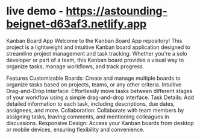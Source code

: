 # live demo - https://astounding-beignet-d63af3.netlify.app
Kanban Board App
Welcome to the Kanban Board App repository! This project is a lightweight and intuitive Kanban board application designed to streamline project management and task tracking. Whether you're a solo developer or part of a team, this Kanban board provides a visual way to organize tasks, manage workflows, and track progress.

Features
Customizable Boards: Create and manage multiple boards to organize tasks based on projects, teams, or any other criteria.
Intuitive Drag-and-Drop Interface: Effortlessly move tasks between different stages of your workflow using a simple drag-and-drop interface.
Task Details: Add detailed information to each task, including descriptions, due dates, assignees, and more.
Collaboration: Collaborate with team members by assigning tasks, leaving comments, and mentioning colleagues in discussions.
Responsive Design: Access your Kanban boards from desktop or mobile devices, ensuring flexibility and convenience.

